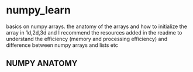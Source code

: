 # numpy_learn
basics on numpy arrays. the anatomy of the arrays and how to initialize the array in 1d,2d,3d and I recommend the resources added in the readme to understand the efficiency (memory and processing efficiency) and difference between numpy arrays and lists etc 

## NUMPY ANATOMY ##
